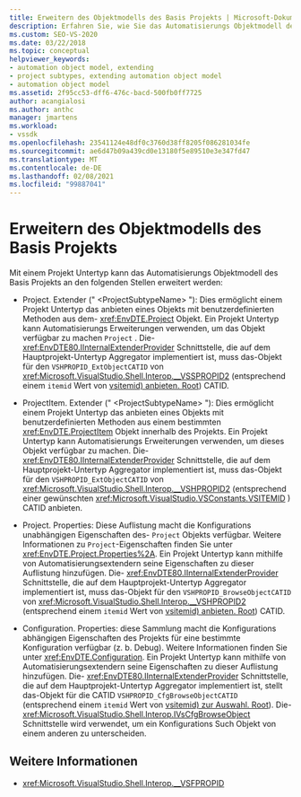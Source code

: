 ```yaml
---
title: Erweitern des Objektmodells des Basis Projekts | Microsoft-Dokumentation
description: Erfahren Sie, wie Sie das Automatisierungs Objektmodell des Basis Projekts in Visual Studio mithilfe eines Projekt unter Typs erweitern.
ms.custom: SEO-VS-2020
ms.date: 03/22/2018
ms.topic: conceptual
helpviewer_keywords:
- automation object model, extending
- project subtypes, extending automation object model
- automation object model
ms.assetid: 2f95cc53-dff6-476c-bacd-500fb0ff7725
author: acangialosi
ms.author: anthc
manager: jmartens
ms.workload:
- vssdk
ms.openlocfilehash: 23541124e48df0c3760d38ff8205f086281034fe
ms.sourcegitcommit: ae6d47b09a439cd0e13180f5e89510e3e347fd47
ms.translationtype: MT
ms.contentlocale: de-DE
ms.lasthandoff: 02/08/2021
ms.locfileid: "99887041"
---
```

# <a name="extend-the-object-model-of-the-base-project"></a>Erweitern des Objektmodells des Basis Projekts

Mit einem Projekt Untertyp kann das Automatisierungs Objektmodell des Basis Projekts an den folgenden Stellen erweitert werden:

- Project. Extender (" \<ProjectSubtypeName> "): Dies ermöglicht einem Projekt Untertyp das anbieten eines Objekts mit benutzerdefinierten Methoden aus dem- <xref:EnvDTE.Project> Objekt. Ein Projekt Untertyp kann Automatisierungs Erweiterungen verwenden, um das Objekt verfügbar zu machen `Project` . Die- <xref:EnvDTE80.IInternalExtenderProvider> Schnittstelle, die auf dem Hauptprojekt-Untertyp Aggregator implementiert ist, muss das-Objekt für den `VSHPROPID_ExtObjectCATID` von <xref:Microsoft.VisualStudio.Shell.Interop.__VSSPROPID2> (entsprechend einem `itemid` Wert von [vsitemid) anbieten. Root](<xref:Microsoft.VisualStudio.VSConstants.VSITEMID.Root>)) CATID.

- ProjectItem. Extender (" \<ProjectSubtypeName> "): Dies ermöglicht einem Projekt Untertyp das anbieten eines Objekts mit benutzerdefinierten Methoden aus einem bestimmten <xref:EnvDTE.ProjectItem> Objekt innerhalb des Projekts. Ein Projekt Untertyp kann Automatisierungs Erweiterungen verwenden, um dieses Objekt verfügbar zu machen. Die- <xref:EnvDTE80.IInternalExtenderProvider> Schnittstelle, die auf dem Hauptprojekt-Untertyp Aggregator implementiert ist, muss das-Objekt für den `VSHPROPID_ExtObjectCATID` von <xref:Microsoft.VisualStudio.Shell.Interop.__VSHPROPID2> (entsprechend einer gewünschten <xref:Microsoft.VisualStudio.VSConstants.VSITEMID> ) CATID anbieten.

- Project. Properties: Diese Auflistung macht die Konfigurations unabhängigen Eigenschaften des- `Project` Objekts verfügbar. Weitere Informationen zu `Project`-Eigenschaften finden Sie unter <xref:EnvDTE.Project.Properties%2A>. Ein Projekt Untertyp kann mithilfe von Automatisierungsextendern seine Eigenschaften zu dieser Auflistung hinzufügen. Die- <xref:EnvDTE80.IInternalExtenderProvider> Schnittstelle, die auf dem Hauptprojekt-Untertyp Aggregator implementiert ist, muss das-Objekt für den `VSHPROPID_BrowseObjectCATID` von <xref:Microsoft.VisualStudio.Shell.Interop.__VSHPROPID2> (entsprechend einem `itemid` Wert von [vsitemid) anbieten. Root](<xref:Microsoft.VisualStudio.VSConstants.VSITEMID.Root>)) CATID.

- Configuration. Properties: diese Sammlung macht die Konfigurations abhängigen Eigenschaften des Projekts für eine bestimmte Konfiguration verfügbar (z. b. Debug). Weitere Informationen finden Sie unter <xref:EnvDTE.Configuration>. Ein Projekt Untertyp kann mithilfe von Automatisierungsextendern seine Eigenschaften zu dieser Auflistung hinzufügen. Die- <xref:EnvDTE80.IInternalExtenderProvider> Schnittstelle, die auf dem Hauptprojekt-Untertyp Aggregator implementiert ist, stellt das-Objekt für die CATID `VSHPROPID_CfgBrowseObjectCATID` (entsprechend einem `itemid` Wert von [vsitemid) zur Auswahl. Root](<xref:Microsoft.VisualStudio.VSConstants.VSITEMID.Root>)). Die- <xref:Microsoft.VisualStudio.Shell.Interop.IVsCfgBrowseObject> Schnittstelle wird verwendet, um ein Konfigurations Such Objekt von einem anderen zu unterscheiden.

## <a name="see-also"></a>Weitere Informationen

- <xref:Microsoft.VisualStudio.Shell.Interop.__VSFPROPID>
